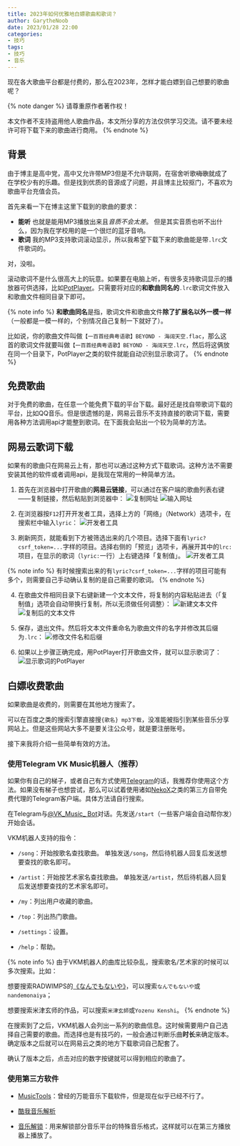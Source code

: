 ```yaml
---
title: 2023年如何优雅地白嫖歌曲和歌词？
author: GarytheNoob
date: 2023/01/28 22:00
categories:
- 技巧
tags:
- 技巧
- 音乐
---
```


现在各大歌曲平台都是付费的，那么在2023年，怎样才能白嫖到自己想要的歌曲呢？

<!-- more -->

{% note danger %}
请尊重原作者著作权！

本文作者不支持盗用他人歌曲作品，本文所分享的方法仅供学习交流。请不要未经许可将下载下来的歌曲进行商用。
{% endnote %}

## 背景

由于博主是高中党，高中又允许带MP3但是不允许联网，在宿舍听歌~~嗨歌~~就成了在学校少有的乐趣。但是找到优质的音源成了问题，并且博主比较抠门，不喜欢为歌曲平台充值会员。

首先来看一下在博主这里下载到的歌曲的要求：

- **能听** 也就是能用MP3播放出来且*音质不会太差*。
  但是其实音质也听不出什么，因为我在学校用的是一个很烂的蓝牙音响。
- **歌词** 我的MP3支持歌词滚动显示，所以我希望下载下来的歌曲能是带`.lrc`文件歌词的。

对，没啦。

滚动歌词不是什么很高大上的玩意。如果要在电脑上听，有很多支持歌词显示的播放器可供选择，比如[PotPlayer](https://daumpotplayer.com/download/ "下载链接")。只需要将对应的**和歌曲同名的**`.lrc`歌词文件放入和歌曲文件相同目录下即可。

{% note info %}
**和歌曲同名**是指，歌词文件和歌曲文件**除了扩展名以外一模一样**（一般都是一模一样的，个别情况自己复制一下就好了）。

比如说，你的歌曲文件叫做`【一百首经典粤语歌】BEYOND - 海阔天空.flac`，那么这首的歌词文件就要叫做`【一百首经典粤语歌】BEYOND - 海阔天空.lrc`，然后将这俩放在同一个目录下，PotPlayer之类的软件就能自动识别显示歌词了。
{% endnote %}

## 免费歌曲

对于免费的歌曲，在任意一个能免费下载的平台下载。最好还是找自带歌词下载的平台，比如QQ音乐。但是很遗憾的是，网易云音乐不支持直接的歌词下载，需要用各种方法调用api才能整到歌词。在下面我会贴出一个较为简单的方法。

## 网易云歌词下载

如果有的歌曲只在网易云上有，那也可以通过这种方式下载歌词。这种方法不需要安装其他的软件或者调用api，是我现在常用的一种简单方法。

1. 首先在浏览器中打开歌曲的**网易云链接**，可以通过在客户端的歌曲列表右键——复制链接，然后粘贴到浏览器中：
    ![复制网址](https://raw.githubusercontent.com/GarytheNoob/Images/main/scr/Snipaste_2023-01-28_21-43-40.png)
    ![输入网址](https://raw.githubusercontent.com/GarytheNoob/Images/main/scr/Snipaste_2023-01-28_21-49-10.png)

2. 在浏览器按`F12`打开开发者工具，选择上方的「网络」（Network）选项卡，在搜索栏中输入`lyric`：
    ![开发者工具](https://raw.githubusercontent.com/GarytheNoob/Images/main/scr/Snipaste_2023-01-28_21-56-59.png)

3. 刷新网页，就能看到下方被筛选出来的几个项目。选择下面有`lyric?csrf_token=...`字样的项目。选择右侧的「预览」选项卡，再展开其中的`lrc:`项目，在显示的歌词（`lyric:`一行）上右键选择「复制值」。
   ![开发者工具](https://raw.githubusercontent.com/GarytheNoob/Images/main/scr/Snipaste_2023-01-28_22-00-13.png)

{% note info %}
有时候搜索出来的有`lyric?csrf_token=...`字样的项目可能有多个，则需要自己手动确认复制的是自己需要的歌词。
{% endnote %}

4. 在歌曲文件相同目录下右键新建一个文本文件，将复制的内容粘贴进去（「复制值」选项会自动带换行复制，所以无须做任何调整）：
    ![新建文本文件](https://raw.githubusercontent.com/GarytheNoob/Images/main/scr/Snipaste_2023-01-28_22-01-53.png)
    ![复制后的文本文件](https://raw.githubusercontent.com/GarytheNoob/Images/main/scr/Snipaste_2023-01-28_22-02-24.png)

5. 保存，退出文件。然后将文本文件重命名为歌曲文件的名字并修改其后缀为`.lrc`：
    ![修改文件名和后缀](https://raw.githubusercontent.com/GarytheNoob/Images/main/scr/GIF%202023-1-28%2022-03-22.gif)

6. 如果以上步骤正确完成，用PotPlayer打开歌曲文件，就可以显示歌词了：
    ![显示歌词的PotPlayer](https://raw.githubusercontent.com/GarytheNoob/Images/main/scr/Snipaste_2023-01-28_22-04-28.png)

## 白嫖收费歌曲

如果歌曲是收费的，则需要在其他地方搜索了。

可以在百度之类的搜索引擎直接搜`{歌名} mp3下载`，没准能被指引到某些音乐分享网站上。但是这些网站大多不是要关注公众号，就是要注册账号。

接下来我将介绍一些简单有效的方法。

### 使用Telegram VK Music机器人（推荐）

如果你有自己的梯子，或者自己有方式使用[Telegram](https://baike.baidu.com/item/Telegram/6974663?fr=aladdin)的话，我推荐你使用这个方法。如果没有梯子也想尝试，那么可以试着使用诸如[NekoX](https://github.com/NekoX-Dev/NekoX)之类的第三方自带免费代理的Telegram客户端。具体方法请自行搜索。

在Telegram与[@VK_Music_ Bot](https://t.me/vkmusic_bot)对话。先发送`/start`（一些客户端会自动帮你发）开始会话。

VKM机器人支持的指令：

- `/song`：开始按歌名查找歌曲。
  单独发送`/song`，然后待机器人回复后发送想要查找的歌名即可。

- `/artist`：开始按艺术家名查找歌曲。
  单独发送`/artist`，然后待机器人回复后发送想要查找的艺术家名即可。

- `/my`：列出用户收藏的歌曲。
- `/top`：列出热门歌曲。
- `/settings`：设置。
- `/help`：帮助。

{% note info %}
由于VKM机器人的曲库比较杂乱，搜索歌名/艺术家的时候可以多次搜索。比如：

想要搜索RADWIMPS的[《なんでもないや》](https://music.163.com/song?id=426881506&userid=4974376164)，可以搜索`なんでもないや`或`nandemonaiya`；

想要搜索米津玄师的作品，可以搜索`米津玄師`或`Yozenu Kenshi`。
{% endnote %}

在搜索到了之后，VKM机器人会列出一系列的歌曲信息。这时候需要用户自己选择自己需要的歌曲。而选择也是有技巧的，一般会通过判断乐曲**时长**来确定版本。确定版本之后就可以在网易云之类的地方下载歌词自己配套了。

确认了版本之后，点击对应的数字按键就可以得到相应的歌曲了。

### 使用第三方软件

- [MusicTools](https://www.whg6.com/html/musictools/)：曾经的万能音乐下载软件，但是现在似乎已经不行了。

- [酷我音乐解析](https://peng3.com/vip/kuwo)
- [音乐解锁](https://demo.unlock-music.dev/)：用来解锁部分音乐平台的特殊音乐格式，这样就可以在第三方播放器上播放了。
